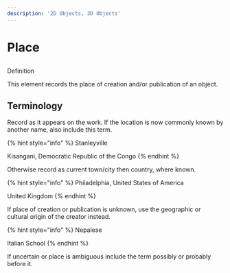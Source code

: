```yaml
---
description: '2D Objects, 3D Objects'
---
```


# Place

## Definition

This element records the place of creation and/or publication of an object.   

## Terminology

Record as it appears on the work. If the location is now commonly known by another name, also include this term. 

{% hint style="info" %}
Stanleyville 

Kisangani, Democratic Republic of the Congo
{% endhint %}

Otherwise record as current town/city then country, where known.

{% hint style="info" %}
Philadelphia, United States of America

United Kingdom
{% endhint %}

If place of creation or publication is unknown, use the geographic or cultural origin of the creator instead.  

{% hint style="info" %}
Nepalese 

Italian School
{% endhint %}



If uncertain or place is ambiguous include the term possibly or probably before it. 





